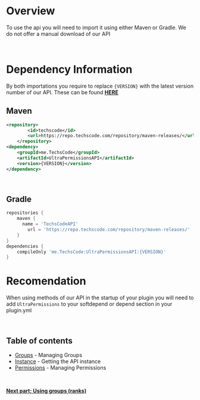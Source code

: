 # Overview
To use the api you will need to import it using either Maven or Gradle.
We do not offer a manual download of our API

<br>

# Dependency Information
By both importations you require to replace `{VERSION}` with the latest version number of our API. These can be found [**HERE**](https://repo.techscode.com/#browse/browse:maven-releases:me%2FTechsCode%2FUltraPermissionsAPI)

## Maven

```xml
<repository>
        <id>techscode</id>
        <url>https://repo.techscode.com/repository/maven-releases/</url>
    </repository>
<dependency>
    <groupId>me.TechsCode</groupId>
    <artifactId>UltraPermissionsAPI</artifactId>
    <version>{VERSION}</version>
</dependency>
```

<br>

## Gradle
```groovy
repositories {
    maven {
      name = 'TechsCodeAPI'
        url = 'https://repo.techscode.com/repository/maven-releases/'
    }
}
dependencies {
    compileOnly 'me.TechsCode:UltraPermissionsAPI:{VERSION}'
}
```

# Recomendation
When using methods of our API in the startup of your plugin you will need to add `UltraPermissions` to your softdepend or depend section in your plugin.yml

<br>

## Table of contents
- [Groups](./api/groups) - Managing Groups
- [Instance](./api/instance) - Getting the API instance
- [Permissions](./api/permissions) - Managing Permissions

<br>

[**Next part; Using groups (ranks)**](./groups.md)
